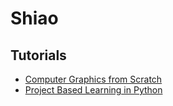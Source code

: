 # Shiao

## Tutorials

- [Computer Graphics from Scratch](https://github.com/Shiao-Computing-Volumes/computer-graphics-from-scratch)
- [Project Based Learning in Python](https://github.com/Shiao-Computing-Volumes/project-based-learning-in-python)
